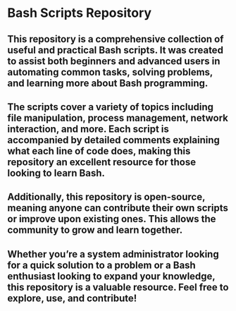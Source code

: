 # Bash Scripts Repository
## This repository is a comprehensive collection of useful and practical Bash scripts. It was created to assist both beginners and advanced users in automating common tasks, solving problems, and learning more about Bash programming.

## The scripts cover a variety of topics including file manipulation, process management, network interaction, and more. Each script is accompanied by detailed comments explaining what each line of code does, making this repository an excellent resource for those looking to learn Bash.

## Additionally, this repository is open-source, meaning anyone can contribute their own scripts or improve upon existing ones. This allows the community to grow and learn together.

## Whether you’re a system administrator looking for a quick solution to a problem or a Bash enthusiast looking to expand your knowledge, this repository is a valuable resource. Feel free to explore, use, and contribute!
